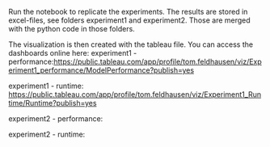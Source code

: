 Run the notebook to replicate the experiments.
The results are stored in excel-files, see folders experiment1 and experiment2. Those are merged with the python code in those folders.

The visualization is then created with the tableau file.
You can access the dashboards online here:
  experiment1 - performance:https://public.tableau.com/app/profile/tom.feldhausen/viz/Experiment1_performance/ModelPerformance?publish=yes
  
  experiment1 - runtime: https://public.tableau.com/app/profile/tom.feldhausen/viz/Experiment1_Runtime/Runtime?publish=yes
  
  experiment2 - performance:
  
  experiment2 - runtime:
  
